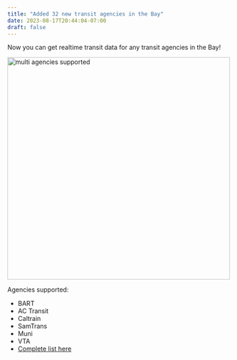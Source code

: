 ```yaml
---
title: "Added 32 new transit agencies in the Bay"
date: 2023-08-17T20:44:04-07:00
draft: false
---
```


Now you can get realtime transit data for any transit agencies in the Bay! 

<img src="/multi-agency-support.png" alt="multi agencies supported" height="500"/>

Agencies supported:

- BART
- AC Transit
- Caltrain
- SamTrans
- Muni
- VTA
- [Complete list here](https://511.org/transit/agencies)
